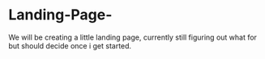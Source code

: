 # Landing-Page-
We will be creating a little landing page, currently still figuring out what for but should decide once i get started.